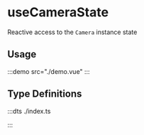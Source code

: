 # useCameraState

Reactive access to the `Camera` instance state

## Usage

:::demo src="./demo.vue"
:::

## Type Definitions

:::dts ./index.ts

:::
